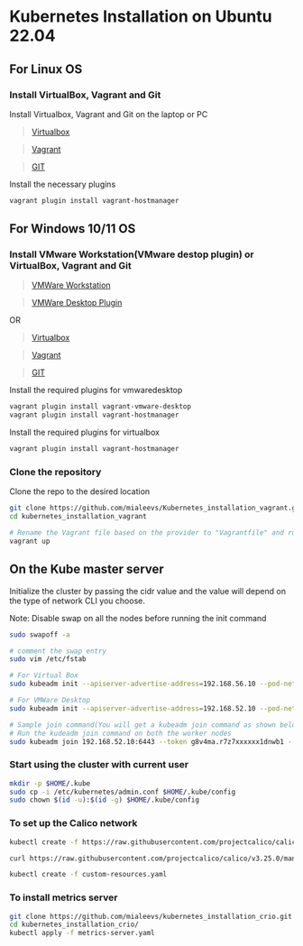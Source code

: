 # Kubernetes Installation on Ubuntu 22.04

## For Linux OS

### Install VirtualBox, Vagrant and Git

Install Virtualbox, Vagrant and Git on the laptop or PC

> [Virtualbox](https://www.virtualbox.org/)

> [Vagrant](https://www.vagrantup.com/)

> [GIT](https://git-scm.com/)

Install the necessary plugins

```bash
vagrant plugin install vagrant-hostmanager
```

## For Windows 10/11 OS

### Install VMware Workstation(VMware destop plugin) or VirtualBox, Vagrant and Git

> [VMWare Workstation](https://www.vmware.com/products/workstation-pro.html)

> [VMWare Desktop Plugin](https://developer.hashicorp.com/vagrant/docs/providers/vmware/vagrant-vmware-utility)

OR

> [Virtualbox](https://www.virtualbox.org/)

> [Vagrant](https://www.vagrantup.com/)

> [GIT](https://git-scm.com/)

Install the required plugins for vmwaredesktop

```bash
vagrant plugin install vagrant-vmware-desktop
vagrant plugin install vagrant-hostmanager
```

Install the required plugins for virtualbox

```bash
vagrant plugin install vagrant-hostmanager

```

### Clone the repository

Clone the repo to the desired location

```bash
git clone https://github.com/mialeevs/Kubernetes_installation_vagrant.git
cd kubernetes_installation_vagrant

# Rename the Vagrant file based on the provider to "Vagrantfile" and run below command
vagrant up
```

## On the Kube master server

Initialize the cluster by passing the cidr value and the value will depend on the type of network CLI you choose.

Note: Disable swap on all the nodes before running the init command

```bash
sudo swapoff -a

# comment the swap entry
sudo vim /etc/fstab
```

```bash
# For Virtual Box
sudo kubeadm init --apiserver-advertise-address=192.168.56.10 --pod-network-cidr=10.244.0.0/16

# For VMWare Desktop
sudo kubeadm init --apiserver-advertise-address=192.168.52.10 --pod-network-cidr=10.244.0.0/16

# Sample join command(You will get a kubeadm join command as shown below, save is safe)
# Run the kudeadm join command on both the worker nodes
sudo kubeadm join 192.168.52.10:6443 --token g8v4ma.r7z7xxxxxx1dnwb1 --discovery-token-ca-cert-hash sha256:930f85997fdfxxxxxxxxxxxxxxx8fd084f30a8b12080f3e4b530
```

### Start using the cluster with current user

```bash
mkdir -p $HOME/.kube
sudo cp -i /etc/kubernetes/admin.conf $HOME/.kube/config
sudo chown $(id -u):$(id -g) $HOME/.kube/config
```

### To set up the Calico network

```bash
kubectl create -f https://raw.githubusercontent.com/projectcalico/calico/v3.25.0/manifests/tigera-operator.yaml

curl https://raw.githubusercontent.com/projectcalico/calico/v3.25.0/manifests/custom-resources.yaml -O

kubectl create -f custom-resources.yaml

```

### To install metrics server

```bash
git clone https://github.com/mialeevs/kubernetes_installation_crio.git
cd kubernetes_installation_crio/
kubectl apply -f metrics-server.yaml

```
